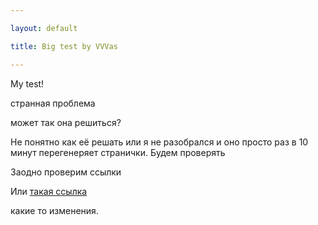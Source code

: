 ```yaml
---

layout: default

title: Big test by VVVas

---
```


My test!

странная проблема

может так она решиться?

Не понятно как её решать или я не разобрался и оно просто раз в 10 минут перегенеряет странички. Будем проверять

Заодно проверим ссылки <a href="http://ya.ru/"></a>

Или [такая ссылка](http://www.yandex.ru/)

какие то изменения.

